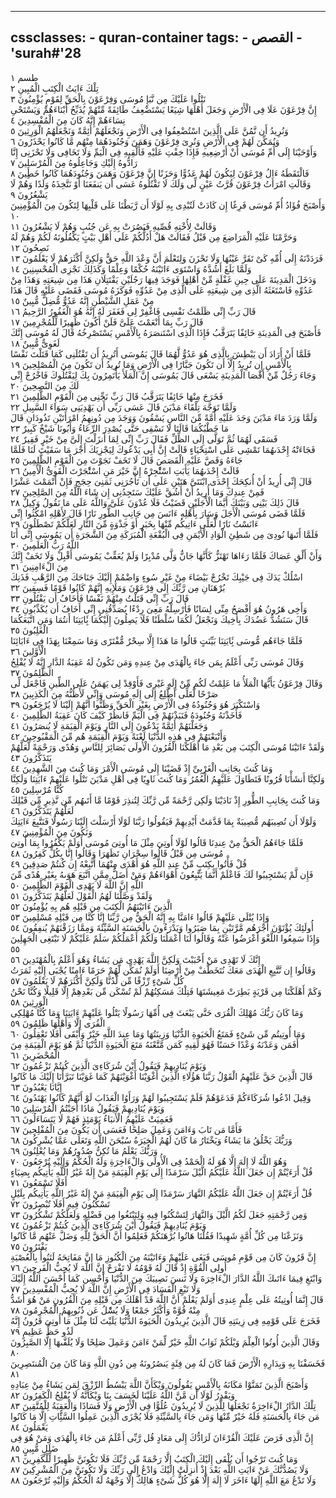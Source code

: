
---
cssclasses:
    - quran-container
tags:
    - القصص
    - 'surah#'28
---

طسم  ١<br>
تِلْكَ ءَايَتُ الْكِتَبِ الْمُبِينِ  ٢<br>
نَتْلُوا عَلَيْكَ مِن نَّبَإِ مُوسَى وَفِرْعَوْنَ بِالْحَقِّ لِقَوْمٍ يُؤْمِنُونَ  ٣<br>
إِنَّ فِرْعَوْنَ عَلَا فِى الْأَرْضِ وَجَعَلَ أَهْلَهَا شِيَعًا يَسْتَضْعِفُ طَائِفَةً مِّنْهُمْ يُذَبِّحُ أَبْنَاءَهُمْ وَيَسْتَحْىِ نِسَاءَهُمْ إِنَّهُ كَانَ مِنَ الْمُفْسِدِينَ  ٤<br>
وَنُرِيدُ أَن نَّمُنَّ عَلَى الَّذِينَ اسْتُضْعِفُوا فِى الْأَرْضِ وَنَجْعَلَهُمْ أَئِمَّةً وَنَجْعَلَهُمُ الْوَرِثِينَ  ٥<br>
وَنُمَكِّنَ لَهُمْ فِى الْأَرْضِ وَنُرِىَ فِرْعَوْنَ وَهَمَنَ وَجُنُودَهُمَا مِنْهُم مَّا كَانُوا يَحْذَرُونَ  ٦<br>
وَأَوْحَيْنَا إِلَى أُمِّ مُوسَى أَنْ أَرْضِعِيهِ فَإِذَا خِفْتِ عَلَيْهِ فَأَلْقِيهِ فِى الْيَمِّ وَلَا تَخَافِى وَلَا تَحْزَنِى إِنَّا رَادُّوهُ إِلَيْكِ وَجَاعِلُوهُ مِنَ الْمُرْسَلِينَ  ٧<br>
فَالْتَقَطَهُ ءَالُ فِرْعَوْنَ لِيَكُونَ لَهُمْ عَدُوًّا وَحَزَنًا إِنَّ فِرْعَوْنَ وَهَمَنَ وَجُنُودَهُمَا كَانُوا خَطِِٔينَ  ٨<br>
وَقَالَتِ امْرَأَتُ فِرْعَوْنَ قُرَّتُ عَيْنٍ لِّى وَلَكَ لَا تَقْتُلُوهُ عَسَى أَن يَنفَعَنَا أَوْ نَتَّخِذَهُ وَلَدًا وَهُمْ لَا يَشْعُرُونَ  ٩<br>
وَأَصْبَحَ فُؤَادُ أُمِّ مُوسَى فَرِغًا إِن كَادَتْ لَتُبْدِى بِهِ لَوْلَا أَن رَّبَطْنَا عَلَى قَلْبِهَا لِتَكُونَ مِنَ الْمُؤْمِنِينَ  ١۰<br>
وَقَالَتْ لِأُخْتِهِ قُصِّيهِ فَبَصُرَتْ بِهِ عَن جُنُبٍ وَهُمْ لَا يَشْعُرُونَ  ١١<br>
وَحَرَّمْنَا عَلَيْهِ الْمَرَاضِعَ مِن قَبْلُ فَقَالَتْ هَلْ أَدُلُّكُمْ عَلَى أَهْلِ بَيْتٍ يَكْفُلُونَهُ لَكُمْ وَهُمْ لَهُ نَصِحُونَ  ١٢<br>
فَرَدَدْنَهُ إِلَى أُمِّهِ كَىْ تَقَرَّ عَيْنُهَا وَلَا تَحْزَنَ وَلِتَعْلَمَ أَنَّ وَعْدَ اللَّهِ حَقٌّ وَلَكِنَّ أَكْثَرَهُمْ لَا يَعْلَمُونَ  ١٣<br>
وَلَمَّا بَلَغَ أَشُدَّهُ وَاسْتَوَى ءَاتَيْنَهُ حُكْمًا وَعِلْمًا وَكَذَلِكَ نَجْزِى الْمُحْسِنِينَ  ١٤<br>
وَدَخَلَ الْمَدِينَةَ عَلَى حِينِ غَفْلَةٍ مِّنْ أَهْلِهَا فَوَجَدَ فِيهَا رَجُلَيْنِ يَقْتَتِلَانِ هَذَا مِن شِيعَتِهِ وَهَذَا مِنْ عَدُوِّهِ فَاسْتَغَثَهُ الَّذِى مِن شِيعَتِهِ عَلَى الَّذِى مِنْ عَدُوِّهِ فَوَكَزَهُ مُوسَى فَقَضَى عَلَيْهِ قَالَ هَذَا مِنْ عَمَلِ الشَّيْطَنِ إِنَّهُ عَدُوٌّ مُّضِلٌّ مُّبِينٌ  ١٥<br>
قَالَ رَبِّ إِنِّى ظَلَمْتُ نَفْسِى فَاغْفِرْ لِى فَغَفَرَ لَهُ إِنَّهُ هُوَ الْغَفُورُ الرَّحِيمُ  ١٦<br>
قَالَ رَبِّ بِمَا أَنْعَمْتَ عَلَىَّ فَلَنْ أَكُونَ ظَهِيرًا لِّلْمُجْرِمِينَ  ١٧<br>
فَأَصْبَحَ فِى الْمَدِينَةِ خَائِفًا يَتَرَقَّبُ فَإِذَا الَّذِى اسْتَنصَرَهُ بِالْأَمْسِ يَسْتَصْرِخُهُ قَالَ لَهُ مُوسَى إِنَّكَ لَغَوِىٌّ مُّبِينٌ  ١٨<br>
فَلَمَّا أَنْ أَرَادَ أَن يَبْطِشَ بِالَّذِى هُوَ عَدُوٌّ لَّهُمَا قَالَ يَمُوسَى أَتُرِيدُ أَن تَقْتُلَنِى كَمَا قَتَلْتَ نَفْسًا بِالْأَمْسِ إِن تُرِيدُ إِلَّا أَن تَكُونَ جَبَّارًا فِى الْأَرْضِ وَمَا تُرِيدُ أَن تَكُونَ مِنَ الْمُصْلِحِينَ  ١٩<br>
وَجَاءَ رَجُلٌ مِّنْ أَقْصَا الْمَدِينَةِ يَسْعَى قَالَ يَمُوسَى إِنَّ الْمَلَأَ يَأْتَمِرُونَ بِكَ لِيَقْتُلُوكَ فَاخْرُجْ إِنِّى لَكَ مِنَ النَّصِحِينَ  ٢۰<br>
فَخَرَجَ مِنْهَا خَائِفًا يَتَرَقَّبُ قَالَ رَبِّ نَجِّنِى مِنَ الْقَوْمِ الظَّلِمِينَ  ٢١<br>
وَلَمَّا تَوَجَّهَ تِلْقَاءَ مَدْيَنَ قَالَ عَسَى رَبِّى أَن يَهْدِيَنِى سَوَاءَ السَّبِيلِ  ٢٢<br>
وَلَمَّا وَرَدَ مَاءَ مَدْيَنَ وَجَدَ عَلَيْهِ أُمَّةً مِّنَ النَّاسِ يَسْقُونَ وَوَجَدَ مِن دُونِهِمُ امْرَأَتَيْنِ تَذُودَانِ قَالَ مَا خَطْبُكُمَا قَالَتَا لَا نَسْقِى حَتَّى يُصْدِرَ الرِّعَاءُ وَأَبُونَا شَيْخٌ كَبِيرٌ  ٢٣<br>
فَسَقَى لَهُمَا ثُمَّ تَوَلَّى إِلَى الظِّلِّ فَقَالَ رَبِّ إِنِّى لِمَا أَنزَلْتَ إِلَىَّ مِنْ خَيْرٍ فَقِيرٌ  ٢٤<br>
فَجَاءَتْهُ إِحْدَىهُمَا تَمْشِى عَلَى اسْتِحْيَاءٍ قَالَتْ إِنَّ أَبِى يَدْعُوكَ لِيَجْزِيَكَ أَجْرَ مَا سَقَيْتَ لَنَا فَلَمَّا جَاءَهُ وَقَصَّ عَلَيْهِ الْقَصَصَ قَالَ لَا تَخَفْ نَجَوْتَ مِنَ الْقَوْمِ الظَّلِمِينَ  ٢٥<br>
قَالَتْ إِحْدَىهُمَا يَأَبَتِ اسْتَْٔجِرْهُ إِنَّ خَيْرَ مَنِ اسْتَْٔجَرْتَ الْقَوِىُّ الْأَمِينُ  ٢٦<br>
قَالَ إِنِّى أُرِيدُ أَنْ أُنكِحَكَ إِحْدَى ابْنَتَىَّ هَتَيْنِ عَلَى أَن تَأْجُرَنِى ثَمَنِىَ حِجَجٍ فَإِنْ أَتْمَمْتَ عَشْرًا فَمِنْ عِندِكَ وَمَا أُرِيدُ أَنْ أَشُقَّ عَلَيْكَ سَتَجِدُنِى إِن شَاءَ اللَّهُ مِنَ الصَّلِحِينَ  ٢٧<br>
قَالَ ذَلِكَ بَيْنِى وَبَيْنَكَ أَيَّمَا الْأَجَلَيْنِ قَضَيْتُ فَلَا عُدْوَنَ عَلَىَّ وَاللَّهُ عَلَى مَا نَقُولُ وَكِيلٌ  ٢٨<br>
فَلَمَّا قَضَى مُوسَى الْأَجَلَ وَسَارَ بِأَهْلِهِ ءَانَسَ مِن جَانِبِ الطُّورِ نَارًا قَالَ لِأَهْلِهِ امْكُثُوا إِنِّى ءَانَسْتُ نَارًا لَّعَلِّى ءَاتِيكُم مِّنْهَا بِخَبَرٍ أَوْ جَذْوَةٍ مِّنَ النَّارِ لَعَلَّكُمْ تَصْطَلُونَ  ٢٩<br>
فَلَمَّا أَتَىهَا نُودِىَ مِن شَطِئِ الْوَادِ الْأَيْمَنِ فِى الْبُقْعَةِ الْمُبَرَكَةِ مِنَ الشَّجَرَةِ أَن يَمُوسَى إِنِّى أَنَا اللَّهُ رَبُّ الْعَلَمِينَ  ٣۰<br>
وَأَنْ أَلْقِ عَصَاكَ فَلَمَّا رَءَاهَا تَهْتَزُّ كَأَنَّهَا جَانٌّ وَلَّى مُدْبِرًا وَلَمْ يُعَقِّبْ يَمُوسَى أَقْبِلْ وَلَا تَخَفْ إِنَّكَ مِنَ الْءَامِنِينَ  ٣١<br>
اسْلُكْ يَدَكَ فِى جَيْبِكَ تَخْرُجْ بَيْضَاءَ مِنْ غَيْرِ سُوءٍ وَاضْمُمْ إِلَيْكَ جَنَاحَكَ مِنَ الرَّهْبِ فَذَنِكَ بُرْهَنَانِ مِن رَّبِّكَ إِلَى فِرْعَوْنَ وَمَلَإِيهِ إِنَّهُمْ كَانُوا قَوْمًا فَسِقِينَ  ٣٢<br>
قَالَ رَبِّ إِنِّى قَتَلْتُ مِنْهُمْ نَفْسًا فَأَخَافُ أَن يَقْتُلُونِ  ٣٣<br>
وَأَخِى هَرُونُ هُوَ أَفْصَحُ مِنِّى لِسَانًا فَأَرْسِلْهُ مَعِىَ رِدْءًا يُصَدِّقُنِى إِنِّى أَخَافُ أَن يُكَذِّبُونِ  ٣٤<br>
قَالَ سَنَشُدُّ عَضُدَكَ بِأَخِيكَ وَنَجْعَلُ لَكُمَا سُلْطَنًا فَلَا يَصِلُونَ إِلَيْكُمَا بَِٔايَتِنَا أَنتُمَا وَمَنِ اتَّبَعَكُمَا الْغَلِبُونَ  ٣٥<br>
فَلَمَّا جَاءَهُم مُّوسَى بَِٔايَتِنَا بَيِّنَتٍ قَالُوا مَا هَذَا إِلَّا سِحْرٌ مُّفْتَرًى وَمَا سَمِعْنَا بِهَذَا فِى ءَابَائِنَا الْأَوَّلِينَ  ٣٦<br>
وَقَالَ مُوسَى رَبِّى أَعْلَمُ بِمَن جَاءَ بِالْهُدَى مِنْ عِندِهِ وَمَن تَكُونُ لَهُ عَقِبَةُ الدَّارِ إِنَّهُ لَا يُفْلِحُ الظَّلِمُونَ  ٣٧<br>
وَقَالَ فِرْعَوْنُ يَأَيُّهَا الْمَلَأُ مَا عَلِمْتُ لَكُم مِّنْ إِلَهٍ غَيْرِى فَأَوْقِدْ لِى يَهَمَنُ عَلَى الطِّينِ فَاجْعَل لِّى صَرْحًا لَّعَلِّى أَطَّلِعُ إِلَى إِلَهِ مُوسَى وَإِنِّى لَأَظُنُّهُ مِنَ الْكَذِبِينَ  ٣٨<br>
وَاسْتَكْبَرَ هُوَ وَجُنُودُهُ فِى الْأَرْضِ بِغَيْرِ الْحَقِّ وَظَنُّوا أَنَّهُمْ إِلَيْنَا لَا يُرْجَعُونَ  ٣٩<br>
فَأَخَذْنَهُ وَجُنُودَهُ فَنَبَذْنَهُمْ فِى الْيَمِّ فَانظُرْ كَيْفَ كَانَ عَقِبَةُ الظَّلِمِينَ  ٤۰<br>
وَجَعَلْنَهُمْ أَئِمَّةً يَدْعُونَ إِلَى النَّارِ وَيَوْمَ الْقِيَمَةِ لَا يُنصَرُونَ  ٤١<br>
وَأَتْبَعْنَهُمْ فِى هَذِهِ الدُّنْيَا لَعْنَةً وَيَوْمَ الْقِيَمَةِ هُم مِّنَ الْمَقْبُوحِينَ  ٤٢<br>
وَلَقَدْ ءَاتَيْنَا مُوسَى الْكِتَبَ مِن بَعْدِ مَا أَهْلَكْنَا الْقُرُونَ الْأُولَى بَصَائِرَ لِلنَّاسِ وَهُدًى وَرَحْمَةً لَّعَلَّهُمْ يَتَذَكَّرُونَ  ٤٣<br>
وَمَا كُنتَ بِجَانِبِ الْغَرْبِىِّ إِذْ قَضَيْنَا إِلَى مُوسَى الْأَمْرَ وَمَا كُنتَ مِنَ الشَّهِدِينَ  ٤٤<br>
وَلَكِنَّا أَنشَأْنَا قُرُونًا فَتَطَاوَلَ عَلَيْهِمُ الْعُمُرُ وَمَا كُنتَ ثَاوِيًا فِى أَهْلِ مَدْيَنَ تَتْلُوا عَلَيْهِمْ ءَايَتِنَا وَلَكِنَّا كُنَّا مُرْسِلِينَ  ٤٥<br>
وَمَا كُنتَ بِجَانِبِ الطُّورِ إِذْ نَادَيْنَا وَلَكِن رَّحْمَةً مِّن رَّبِّكَ لِتُنذِرَ قَوْمًا مَّا أَتَىهُم مِّن نَّذِيرٍ مِّن قَبْلِكَ لَعَلَّهُمْ يَتَذَكَّرُونَ  ٤٦<br>
وَلَوْلَا أَن تُصِيبَهُم مُّصِيبَةٌ بِمَا قَدَّمَتْ أَيْدِيهِمْ فَيَقُولُوا رَبَّنَا لَوْلَا أَرْسَلْتَ إِلَيْنَا رَسُولًا فَنَتَّبِعَ ءَايَتِكَ وَنَكُونَ مِنَ الْمُؤْمِنِينَ  ٤٧<br>
فَلَمَّا جَاءَهُمُ الْحَقُّ مِنْ عِندِنَا قَالُوا لَوْلَا أُوتِىَ مِثْلَ مَا أُوتِىَ مُوسَى أَوَلَمْ يَكْفُرُوا بِمَا أُوتِىَ مُوسَى مِن قَبْلُ قَالُوا سِحْرَانِ تَظَهَرَا وَقَالُوا إِنَّا بِكُلٍّ كَفِرُونَ  ٤٨<br>
قُلْ فَأْتُوا بِكِتَبٍ مِّنْ عِندِ اللَّهِ هُوَ أَهْدَى مِنْهُمَا أَتَّبِعْهُ إِن كُنتُمْ صَدِقِينَ  ٤٩<br>
فَإِن لَّمْ يَسْتَجِيبُوا لَكَ فَاعْلَمْ أَنَّمَا يَتَّبِعُونَ أَهْوَاءَهُمْ وَمَنْ أَضَلُّ مِمَّنِ اتَّبَعَ هَوَىهُ بِغَيْرِ هُدًى مِّنَ اللَّهِ إِنَّ اللَّهَ لَا يَهْدِى الْقَوْمَ الظَّلِمِينَ  ٥۰<br>
وَلَقَدْ وَصَّلْنَا لَهُمُ الْقَوْلَ لَعَلَّهُمْ يَتَذَكَّرُونَ  ٥١<br>
الَّذِينَ ءَاتَيْنَهُمُ الْكِتَبَ مِن قَبْلِهِ هُم بِهِ يُؤْمِنُونَ  ٥٢<br>
وَإِذَا يُتْلَى عَلَيْهِمْ قَالُوا ءَامَنَّا بِهِ إِنَّهُ الْحَقُّ مِن رَّبِّنَا إِنَّا كُنَّا مِن قَبْلِهِ مُسْلِمِينَ  ٥٣<br>
أُولَئِكَ يُؤْتَوْنَ أَجْرَهُم مَّرَّتَيْنِ بِمَا صَبَرُوا وَيَدْرَءُونَ بِالْحَسَنَةِ السَّيِّئَةَ وَمِمَّا رَزَقْنَهُمْ يُنفِقُونَ  ٥٤<br>
وَإِذَا سَمِعُوا اللَّغْوَ أَعْرَضُوا عَنْهُ وَقَالُوا لَنَا أَعْمَلُنَا وَلَكُمْ أَعْمَلُكُمْ سَلَمٌ عَلَيْكُمْ لَا نَبْتَغِى الْجَهِلِينَ  ٥٥<br>
إِنَّكَ لَا تَهْدِى مَنْ أَحْبَبْتَ وَلَكِنَّ اللَّهَ يَهْدِى مَن يَشَاءُ وَهُوَ أَعْلَمُ بِالْمُهْتَدِينَ  ٥٦<br>
وَقَالُوا إِن نَّتَّبِعِ الْهُدَى مَعَكَ نُتَخَطَّفْ مِنْ أَرْضِنَا أَوَلَمْ نُمَكِّن لَّهُمْ حَرَمًا ءَامِنًا يُجْبَى إِلَيْهِ ثَمَرَتُ كُلِّ شَىْءٍ رِّزْقًا مِّن لَّدُنَّا وَلَكِنَّ أَكْثَرَهُمْ لَا يَعْلَمُونَ  ٥٧<br>
وَكَمْ أَهْلَكْنَا مِن قَرْيَةٍ بَطِرَتْ مَعِيشَتَهَا فَتِلْكَ مَسَكِنُهُمْ لَمْ تُسْكَن مِّن بَعْدِهِمْ إِلَّا قَلِيلًا وَكُنَّا نَحْنُ الْوَرِثِينَ  ٥٨<br>
وَمَا كَانَ رَبُّكَ مُهْلِكَ الْقُرَى حَتَّى يَبْعَثَ فِى أُمِّهَا رَسُولًا يَتْلُوا عَلَيْهِمْ ءَايَتِنَا وَمَا كُنَّا مُهْلِكِى الْقُرَى إِلَّا وَأَهْلُهَا ظَلِمُونَ  ٥٩<br>
وَمَا أُوتِيتُم مِّن شَىْءٍ فَمَتَعُ الْحَيَوةِ الدُّنْيَا وَزِينَتُهَا وَمَا عِندَ اللَّهِ خَيْرٌ وَأَبْقَى أَفَلَا تَعْقِلُونَ  ٦۰<br>
أَفَمَن وَعَدْنَهُ وَعْدًا حَسَنًا فَهُوَ لَقِيهِ كَمَن مَّتَّعْنَهُ مَتَعَ الْحَيَوةِ الدُّنْيَا ثُمَّ هُوَ يَوْمَ الْقِيَمَةِ مِنَ الْمُحْضَرِينَ  ٦١<br>
وَيَوْمَ يُنَادِيهِمْ فَيَقُولُ أَيْنَ شُرَكَاءِىَ الَّذِينَ كُنتُمْ تَزْعُمُونَ  ٦٢<br>
قَالَ الَّذِينَ حَقَّ عَلَيْهِمُ الْقَوْلُ رَبَّنَا هَؤُلَاءِ الَّذِينَ أَغْوَيْنَا أَغْوَيْنَهُمْ كَمَا غَوَيْنَا تَبَرَّأْنَا إِلَيْكَ مَا كَانُوا إِيَّانَا يَعْبُدُونَ  ٦٣<br>
وَقِيلَ ادْعُوا شُرَكَاءَكُمْ فَدَعَوْهُمْ فَلَمْ يَسْتَجِيبُوا لَهُمْ وَرَأَوُا الْعَذَابَ لَوْ أَنَّهُمْ كَانُوا يَهْتَدُونَ  ٦٤<br>
وَيَوْمَ يُنَادِيهِمْ فَيَقُولُ مَاذَا أَجَبْتُمُ الْمُرْسَلِينَ  ٦٥<br>
فَعَمِيَتْ عَلَيْهِمُ الْأَنبَاءُ يَوْمَئِذٍ فَهُمْ لَا يَتَسَاءَلُونَ  ٦٦<br>
فَأَمَّا مَن تَابَ وَءَامَنَ وَعَمِلَ صَلِحًا فَعَسَى أَن يَكُونَ مِنَ الْمُفْلِحِينَ  ٦٧<br>
وَرَبُّكَ يَخْلُقُ مَا يَشَاءُ وَيَخْتَارُ مَا كَانَ لَهُمُ الْخِيَرَةُ سُبْحَنَ اللَّهِ وَتَعَلَى عَمَّا يُشْرِكُونَ  ٦٨<br>
وَرَبُّكَ يَعْلَمُ مَا تُكِنُّ صُدُورُهُمْ وَمَا يُعْلِنُونَ  ٦٩<br>
وَهُوَ اللَّهُ لَا إِلَهَ إِلَّا هُوَ لَهُ الْحَمْدُ فِى الْأُولَى وَالْءَاخِرَةِ وَلَهُ الْحُكْمُ وَإِلَيْهِ تُرْجَعُونَ  ٧۰<br>
قُلْ أَرَءَيْتُمْ إِن جَعَلَ اللَّهُ عَلَيْكُمُ الَّيْلَ سَرْمَدًا إِلَى يَوْمِ الْقِيَمَةِ مَنْ إِلَهٌ غَيْرُ اللَّهِ يَأْتِيكُم بِضِيَاءٍ أَفَلَا تَسْمَعُونَ  ٧١<br>
قُلْ أَرَءَيْتُمْ إِن جَعَلَ اللَّهُ عَلَيْكُمُ النَّهَارَ سَرْمَدًا إِلَى يَوْمِ الْقِيَمَةِ مَنْ إِلَهٌ غَيْرُ اللَّهِ يَأْتِيكُم بِلَيْلٍ تَسْكُنُونَ فِيهِ أَفَلَا تُبْصِرُونَ  ٧٢<br>
وَمِن رَّحْمَتِهِ جَعَلَ لَكُمُ الَّيْلَ وَالنَّهَارَ لِتَسْكُنُوا فِيهِ وَلِتَبْتَغُوا مِن فَضْلِهِ وَلَعَلَّكُمْ تَشْكُرُونَ  ٧٣<br>
وَيَوْمَ يُنَادِيهِمْ فَيَقُولُ أَيْنَ شُرَكَاءِىَ الَّذِينَ كُنتُمْ تَزْعُمُونَ  ٧٤<br>
وَنَزَعْنَا مِن كُلِّ أُمَّةٍ شَهِيدًا فَقُلْنَا هَاتُوا بُرْهَنَكُمْ فَعَلِمُوا أَنَّ الْحَقَّ لِلَّهِ وَضَلَّ عَنْهُم مَّا كَانُوا يَفْتَرُونَ  ٧٥<br>
إِنَّ قَرُونَ كَانَ مِن قَوْمِ مُوسَى فَبَغَى عَلَيْهِمْ وَءَاتَيْنَهُ مِنَ الْكُنُوزِ مَا إِنَّ مَفَاتِحَهُ لَتَنُوأُ بِالْعُصْبَةِ أُولِى الْقُوَّةِ إِذْ قَالَ لَهُ قَوْمُهُ لَا تَفْرَحْ إِنَّ اللَّهَ لَا يُحِبُّ الْفَرِحِينَ  ٧٦<br>
وَابْتَغِ فِيمَا ءَاتَىكَ اللَّهُ الدَّارَ الْءَاخِرَةَ وَلَا تَنسَ نَصِيبَكَ مِنَ الدُّنْيَا وَأَحْسِن كَمَا أَحْسَنَ اللَّهُ إِلَيْكَ وَلَا تَبْغِ الْفَسَادَ فِى الْأَرْضِ إِنَّ اللَّهَ لَا يُحِبُّ الْمُفْسِدِينَ  ٧٧<br>
قَالَ إِنَّمَا أُوتِيتُهُ عَلَى عِلْمٍ عِندِى أَوَلَمْ يَعْلَمْ أَنَّ اللَّهَ قَدْ أَهْلَكَ مِن قَبْلِهِ مِنَ الْقُرُونِ مَنْ هُوَ أَشَدُّ مِنْهُ قُوَّةً وَأَكْثَرُ جَمْعًا وَلَا يُسَْٔلُ عَن ذُنُوبِهِمُ الْمُجْرِمُونَ  ٧٨<br>
فَخَرَجَ عَلَى قَوْمِهِ فِى زِينَتِهِ قَالَ الَّذِينَ يُرِيدُونَ الْحَيَوةَ الدُّنْيَا يَلَيْتَ لَنَا مِثْلَ مَا أُوتِىَ قَرُونُ إِنَّهُ لَذُو حَظٍّ عَظِيمٍ  ٧٩<br>
وَقَالَ الَّذِينَ أُوتُوا الْعِلْمَ وَيْلَكُمْ ثَوَابُ اللَّهِ خَيْرٌ لِّمَنْ ءَامَنَ وَعَمِلَ صَلِحًا وَلَا يُلَقَّىهَا إِلَّا الصَّبِرُونَ  ٨۰<br>
فَخَسَفْنَا بِهِ وَبِدَارِهِ الْأَرْضَ فَمَا كَانَ لَهُ مِن فِئَةٍ يَنصُرُونَهُ مِن دُونِ اللَّهِ وَمَا كَانَ مِنَ الْمُنتَصِرِينَ  ٨١<br>
وَأَصْبَحَ الَّذِينَ تَمَنَّوْا مَكَانَهُ بِالْأَمْسِ يَقُولُونَ وَيْكَأَنَّ اللَّهَ يَبْسُطُ الرِّزْقَ لِمَن يَشَاءُ مِنْ عِبَادِهِ وَيَقْدِرُ لَوْلَا أَن مَّنَّ اللَّهُ عَلَيْنَا لَخَسَفَ بِنَا وَيْكَأَنَّهُ لَا يُفْلِحُ الْكَفِرُونَ  ٨٢<br>
تِلْكَ الدَّارُ الْءَاخِرَةُ نَجْعَلُهَا لِلَّذِينَ لَا يُرِيدُونَ عُلُوًّا فِى الْأَرْضِ وَلَا فَسَادًا وَالْعَقِبَةُ لِلْمُتَّقِينَ  ٨٣<br>
مَن جَاءَ بِالْحَسَنَةِ فَلَهُ خَيْرٌ مِّنْهَا وَمَن جَاءَ بِالسَّيِّئَةِ فَلَا يُجْزَى الَّذِينَ عَمِلُوا السَّئَِّاتِ إِلَّا مَا كَانُوا يَعْمَلُونَ  ٨٤<br>
إِنَّ الَّذِى فَرَضَ عَلَيْكَ الْقُرْءَانَ لَرَادُّكَ إِلَى مَعَادٍ قُل رَّبِّى أَعْلَمُ مَن جَاءَ بِالْهُدَى وَمَنْ هُوَ فِى ضَلَلٍ مُّبِينٍ  ٨٥<br>
وَمَا كُنتَ تَرْجُوا أَن يُلْقَى إِلَيْكَ الْكِتَبُ إِلَّا رَحْمَةً مِّن رَّبِّكَ فَلَا تَكُونَنَّ ظَهِيرًا لِّلْكَفِرِينَ  ٨٦<br>
وَلَا يَصُدُّنَّكَ عَنْ ءَايَتِ اللَّهِ بَعْدَ إِذْ أُنزِلَتْ إِلَيْكَ وَادْعُ إِلَى رَبِّكَ وَلَا تَكُونَنَّ مِنَ الْمُشْرِكِينَ  ٨٧<br>
وَلَا تَدْعُ مَعَ اللَّهِ إِلَهًا ءَاخَرَ لَا إِلَهَ إِلَّا هُوَ كُلُّ شَىْءٍ هَالِكٌ إِلَّا وَجْهَهُ لَهُ الْحُكْمُ وَإِلَيْهِ تُرْجَعُونَ  ٨٨<br>
